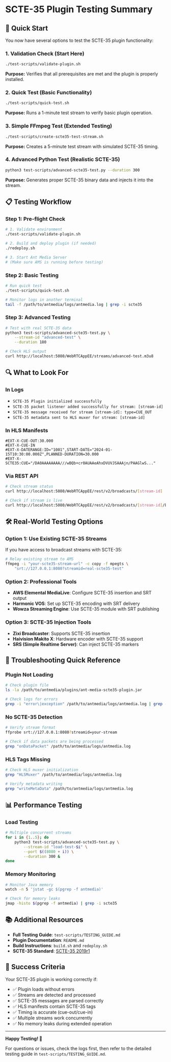 # SCTE-35 Plugin Testing Summary

## 🎯 Quick Start

You now have several options to test the SCTE-35 plugin functionality:

### 1. **Validation Check** (Start Here)
```bash
./test-scripts/validate-plugin.sh
```
**Purpose:** Verifies that all prerequisites are met and the plugin is properly installed.

### 2. **Quick Test** (Basic Functionality)
```bash
./test-scripts/quick-test.sh
```
**Purpose:** Runs a 1-minute test stream to verify basic plugin operation.

### 3. **Simple FFmpeg Test** (Extended Testing)
```bash
./test-scripts/create-scte35-test-stream.sh
```
**Purpose:** Creates a 5-minute test stream with simulated SCTE-35 timing.

### 4. **Advanced Python Test** (Realistic SCTE-35)
```bash
python3 test-scripts/advanced-scte35-test.py --duration 300
```
**Purpose:** Generates proper SCTE-35 binary data and injects it into the stream.

## 📋 Testing Workflow

### Step 1: Pre-flight Check
```bash
# 1. Validate environment
./test-scripts/validate-plugin.sh

# 2. Build and deploy plugin (if needed)
./redeploy.sh

# 3. Start Ant Media Server
# (Make sure AMS is running before testing)
```

### Step 2: Basic Testing
```bash
# Run quick test
./test-scripts/quick-test.sh

# Monitor logs in another terminal
tail -f /path/to/antmedia/logs/antmedia.log | grep -i scte35
```

### Step 3: Advanced Testing
```bash
# Test with real SCTE-35 data
python3 test-scripts/advanced-scte35-test.py \
    --stream-id "advanced-test" \
    --duration 180

# Check HLS output
curl http://localhost:5080/WebRTCAppEE/streams/advanced-test.m3u8
```

## 🔍 What to Look For

### In Logs
- `SCTE-35 Plugin initialized successfully`
- `SCTE-35 packet listener added successfully for stream: [stream-id]`
- `SCTE-35 message received for stream [stream-id]: type=CUE_OUT`
- `SCTE-35 metadata sent to HLS muxer for stream: [stream-id]`

### In HLS Manifests
```m3u8
#EXT-X-CUE-OUT:30.000
#EXT-X-CUE-IN
#EXT-X-DATERANGE:ID="1001",START-DATE="2024-01-15T10:30:00.000Z",PLANNED-DURATION=30.000
#EXT-X-SCTE35:CUE="/DA0AAAAAAAA///wBQb+cr0AUAAeAhxDVUVJSAAAjn/PAAGlwS..."
```

### Via REST API
```bash
# Check stream status
curl http://localhost:5080/WebRTCAppEE/rest/v2/broadcasts/[stream-id]

# Check if stream is live
curl http://localhost:5080/WebRTCAppEE/rest/v2/broadcasts/[stream-id]/broadcast-statistics
```

## 🛠️ Real-World Testing Options

### Option 1: Use Existing SCTE-35 Streams
If you have access to broadcast streams with SCTE-35:
```bash
# Relay existing stream to AMS
ffmpeg -i "your-scte35-stream-url" -c copy -f mpegts \
    "srt://127.0.0.1:8080?streamid=real-scte35-test"
```

### Option 2: Professional Tools
- **AWS Elemental MediaLive**: Configure SCTE-35 insertion and SRT output
- **Harmonic VOS**: Set up SCTE-35 encoding with SRT delivery
- **Wowza Streaming Engine**: Use SCTE-35 module with SRT publishing

### Option 3: SCTE-35 Injection Tools
- **Zixi Broadcaster**: Supports SCTE-35 insertion
- **Haivision Makito X**: Hardware encoder with SCTE-35 support
- **SRS (Simple Realtime Server)**: Can inject SCTE-35 markers

## 🚨 Troubleshooting Quick Reference

### Plugin Not Loading
```bash
# Check plugin file
ls -la /path/to/antmedia/plugins/ant-media-scte35-plugin.jar

# Check logs for errors
grep -i "error\|exception" /path/to/antmedia/logs/antmedia.log | grep -i scte35
```

### No SCTE-35 Detection
```bash
# Verify stream format
ffprobe srt://127.0.0.1:8080?streamid=your-stream

# Check if data packets are being processed
grep "onDataPacket" /path/to/antmedia/logs/antmedia.log
```

### HLS Tags Missing
```bash
# Check HLS muxer initialization
grep "HLSMuxer" /path/to/antmedia/logs/antmedia.log

# Verify metadata writing
grep "writeMetaData" /path/to/antmedia/logs/antmedia.log
```

## 📊 Performance Testing

### Load Testing
```bash
# Multiple concurrent streams
for i in {1..5}; do
    python3 test-scripts/advanced-scte35-test.py \
        --stream-id "load-test-$i" \
        --port $((8080 + i)) \
        --duration 300 &
done
```

### Memory Monitoring
```bash
# Monitor Java memory
watch -n 5 'jstat -gc $(pgrep -f antmedia)'

# Check for memory leaks
jmap -histo $(pgrep -f antmedia) | grep -i scte35
```

## 📚 Additional Resources

- **Full Testing Guide**: `test-scripts/TESTING_GUIDE.md`
- **Plugin Documentation**: `README.md`
- **Build Instructions**: `build.sh` and `redeploy.sh`
- **SCTE-35 Standard**: [SCTE-35 2019r1](https://www.scte.org/standards/library/)

## 🎉 Success Criteria

Your SCTE-35 plugin is working correctly if:

- ✅ Plugin loads without errors
- ✅ Streams are detected and processed
- ✅ SCTE-35 messages are parsed correctly
- ✅ HLS manifests contain SCTE-35 tags
- ✅ Timing is accurate (cue-out/cue-in)
- ✅ Multiple streams work concurrently
- ✅ No memory leaks during extended operation

---

**Happy Testing! 🚀**

For questions or issues, check the logs first, then refer to the detailed testing guide in `test-scripts/TESTING_GUIDE.md`. 